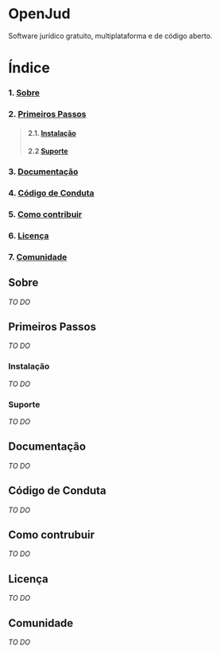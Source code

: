 # OpenJud

Software jurídico gratuito, multiplataforma e de código aberto.

# **Índice**

### 1. [**Sobre**](#sobre)
### 2. [**Primeiros Passos**](#primeiros-passos)
>#### 2.1. [**Instalação**](#instalacao)
>#### 2.2 [**Suporte**](#suporte)
### 3. [**Documentação**](#documentacao)
### 4. [**Código de Conduta**](#codigo-de-conduta)
### 5. [**Como contribuir**](#contribuicao)
### 6. [**Licença**](#licença)
### 7. [**Comunidade**](#comunidade)



## **Sobre**

_TO DO_

## **Primeiros Passos**
_TO DO_

### **Instalação**
_TO DO_

### **Suporte**
_TO DO_

## **Documentação**
_TO DO_

## **Código de Conduta**
_TO DO_

## **Como contrubuir**
_TO DO_

## **Licença**
_TO DO_

## **Comunidade**
_TO DO_





